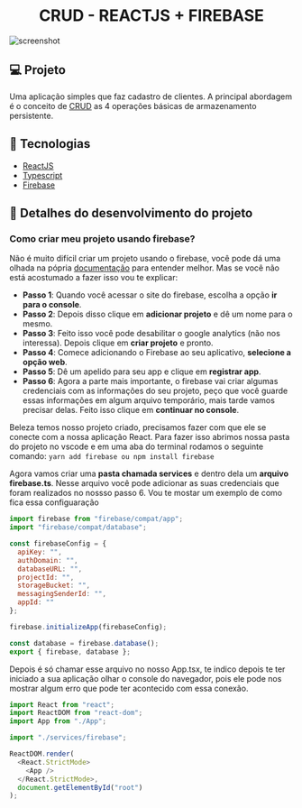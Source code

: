 <h1 align="center">CRUD - REACTJS + FIREBASE</h1>
<img src="https://ik.imagekit.io/gczsuhmv3/avanz/crud.svg?updatedAt=1634693233745" alt="screenshot">

## 💻 Projeto

Uma aplicação simples que faz cadastro de clientes. A principal abordagem é o conceito de [CRUD](https://developer.mozilla.org/pt-BR/docs/Glossary/CRUD) as 4 operações básicas de armazenamento persistente.

## 🚀 Tecnologias

- [ReactJS]()
- [Typescript]()
- [Firebase]()

## 🤩 Detalhes do desenvolvimento do projeto

### Como criar meu projeto usando firebase?

Não é muito difícil criar um projeto usando o firebase, você pode dá uma olhada na pópria [documentação](https://firebase.google.com/?hl=pt-br) para entender melhor. Mas se você não está acostumado a fazer isso vou te explicar:

- **Passo 1**: Quando você acessar o site do firebase, escolha a opção **ir para o console**.
- **Passo 2**: Depois disso clique em **adicionar projeto** e dê um nome para o mesmo.
- **Passo 3**: Feito isso você pode desabilitar o google analytics (não nos interessa). Depois clique em **criar projeto** e pronto.
- **Passo 4**: Comece adicionando o Firebase ao seu aplicativo, **selecione a opção web**.
- **Passo 5**: Dê um apelido para seu app e clique em **registrar app**.
- **Passo 6**: Agora a parte mais importante, o firebase vai criar algumas credenciais com as informações do seu projeto, peço que você guarde essas informações em algum arquivo temporário, mais tarde vamos precisar delas. Feito isso clique em **continuar no console**.

Beleza temos nosso projeto criado, precisamos fazer com que ele se conecte com a nossa aplicação React. Para fazer isso abrimos nossa pasta do projeto no vscode e em uma aba do terminal rodamos o seguinte comando: `yarn add firebase ou npm install firebase`

Agora vamos criar uma **pasta chamada services** e dentro dela um **arquivo firebase.ts**. Nesse arquivo você pode adicionar as suas credenciais que foram realizados no nossso passo 6. Vou te mostar um exemplo de como fica essa configuaração

```js
import firebase from "firebase/compat/app";
import "firebase/compat/database";

const firebaseConfig = {
  apiKey: "",
  authDomain: "",
  databaseURL: "",
  projectId: "",
  storageBucket: "",
  messagingSenderId: "",
  appId: ""
};

firebase.initializeApp(firebaseConfig);

const database = firebase.database();
export { firebase, database };
```

Depois é só chamar esse arquivo no nosso App.tsx, te indico depois te ter iniciado a sua aplicação olhar o console do navegador, pois ele pode nos mostrar algum erro que pode ter acontecido com essa conexão.

```js
import React from "react";
import ReactDOM from "react-dom";
import App from "./App";

import "./services/firebase";

ReactDOM.render(
  <React.StrictMode>
    <App />
  </React.StrictMode>,
  document.getElementById("root")
);
```

<!--
### Vou trazer alguns trechos de códigos para que você entender como realizar as 4 operações de um CRUD.

- READ

Essa é a operação que ler uma base de dados, e para fazer isso usamos o **hook useEffect** para que quando o nosso componente seja montado em tela, executamos nossa função para acessar o nosso realtime database do firebase e listar nossos dados. Segui um exemplo de como fazer isso:

```js
  useEffect(() => {
    database
      .ref()
      .child("users")
      .on("value", data => {
        const datas = data.val();

        if (datas) {
          const formatDatas = Object.entries(datas).map(([id, value]) => ({
            id,
            ...(value as any)
          }));

          if (data.val() != null) {
            setUsers([...users, ...formatDatas]);
          }
        }
      });
  }, []);
```
Indico criar um state no seu component para guardar todas essas informações. Explicando o que está acontecendo nesse código.
-->
